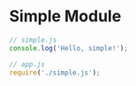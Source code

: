 # Simple Module

```JavaScript
// simple.js
console.log('Hello, simple!');

// app.js
require('./simple.js');
```
